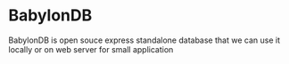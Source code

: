 # BabylonDB

BabylonDB is open souce express standalone database that we can use it locally or on web server for small application
